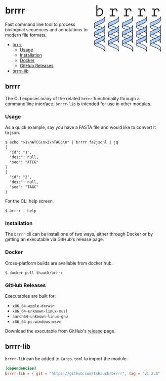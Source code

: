 # brrrr <a href='https://github.com/tshauck/brrrr'><img src='brrrr/docs/brrrr-logo.png' align="right" height="150" /></a>

Fast command line tool to process biological sequences and annotations to modern
file formats.

* [brrrr](#brrrr)
  * [Usage](#usage)
  * [Installation](#installation)
  * [Docker](#docker)
  * [GitHub Releases](#github-releases)
* [brrrr-lib](#brrrr-lib)

## brrrr

The CLI exposes many of the related `brrrr` functionality through a command line interface. `brrrr-lib` is intended for use in other modules.

### Usage

As a quick example, say you have a FASTA file and would like to convert it to
json.

```console
$ echo ">1\nATCG\n>2\nTAGC\n" | brrrr fa2jsonl | jq
{
  "id": "1",
  "desc": null,
  "seq": "ATCG"
}
{
  "id": "2",
  "desc": null,
  "seq": "TAGC"
}
```

For the CLI help screen.

```console
$ brrrr --help
```

### Installation

The `brrrr` cli can be install one of two ways, either through Docker or by
getting an executable via GitHub's release page.

### Docker

Cross-platform builds are available from docker hub.

```console
$ docker pull thauck/brrrr
```

### GitHub Releases

Executables are built for:

* `x86_64-apple-darwin`
* `x86_64-unknown-linux-musl`
* `aarch64-unknown-linux-gnu`
* `x86_64-pc-windows-msvc`

Download the executable from GitHub's
[release](https://github.com/tshauck/brrrr/releases/latest) page.

[examples.sh]: https://github.com/tshauck/brrrr/blob/master/examples.sh

## brrrr-lib

`brrrr-lib` can be added to `Cargo.toml` to import the module.

```toml
[dependencies]
brrrr-lib = { git = "https://github.com/tshauck/brrrr", tag = "v1.2.3" }
```
